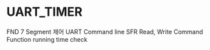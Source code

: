 # UART_TIMER

FND 7 Segment 제어
UART Command line 
SFR Read, Write  Command 
Function running time check 
